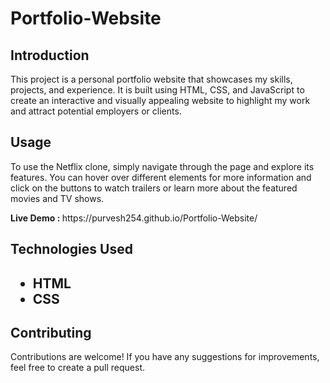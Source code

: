 <h1>Portfolio-Website</h1>

<h2>Introduction</h2>
<p>This project is a personal portfolio website that showcases my skills, projects, and experience. It is built using HTML, CSS, and JavaScript to create an interactive and visually appealing website to highlight my work and attract potential employers or clients.</p>

<h2>Usage</h2>
<p>To use the Netflix clone, simply navigate through the page and explore its features. You can hover over different elements for more information and click on the buttons to watch trailers or learn more about the featured movies and TV shows.</p>
<b>Live Demo : </b>https://purvesh254.github.io/Portfolio-Website/

<h2>Technologies Used<h2>
<ul>
  <li>HTML</li>
  <li>CSS</li>
</ul>

<h2>Contributing</h2>
<p>Contributions are welcome! If you have any suggestions for improvements, feel free to create a pull request.</p>
